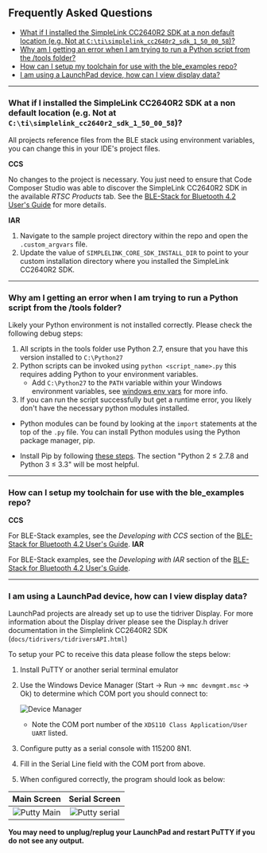 ## Frequently Asked Questions

* [What if I installed the SimpleLink CC2640R2 SDK at a non default location (e.g. Not at ``C:\ti\simplelink_cc2640r2_sdk_1_50_00_58``)?](#default)
* [Why am I getting an error when I am trying to run a Python script from the /tools folder?](#python)
* [How can I setup my toolchain for use with the ble\_examples repo?](#toolchain)
* [I am using a LaunchPad device, how can I view display data?](#display)
---

### <a name="default"></a>What if I installed the SimpleLink CC2640R2 SDK at a non default location (e.g. Not at ``C:\ti\simplelink_cc2640r2_sdk_1_50_00_58``)?

All projects reference files from the BLE stack using environment variables, you
can change this in your IDE's project files.

**CCS**

No changes to the project is necessary. You just need to ensure that Code
Composer Studio was able to discover the SimpleLink CC2640R2 SDK in the
available *RTSC Products* tab. See the
[BLE-Stack for Bluetooth 4.2 User's Guide](http://software-dl.ti.com/simplelink/esd/simplelink_cc2640r2_sdk/1.50.00.58/exports/docs/blestack/ble_user_guide/html/ble-stack-3.x-guide/index.html)
for more details.


**IAR**

1. Navigate to the sample project directory within the repo and open the
   `.custom_argvars` file.
1. Update the value of ``SIMPLELINK_CORE_SDK_INSTALL_DIR`` to point to your
   custom installation directory where you installed the SimpleLink CC2640R2 SDK.

---

### <a name="python"></a>Why am I getting an error when I am trying to run a Python script from the /tools folder?

Likely your Python environment is not installed correctly. Please check the
following debug steps:

1. All scripts in the tools folder use Python 2.7, ensure that you have this
   version installed to `C:\Python27`
1. Python scripts can be invoked using `python <script_name>.py` this requires
   adding Python to your environment variables.
   * Add ``C:\Python27`` to the `PATH` variable within your Windows environment
     variables, see
     [windows env vars](https://www.java.com/en/download/help/path.xml) for more
     info.
1. If you can run the script successfully but get a runtime error, you likely
   don't have the necessary python modules installed.
  * Python modules can be found by looking at the `import` statements at the top
    of the `.py` file. You can install Python modules using the Python package
    manager, pip.
  - Install Pip by following
    [these steps](http://stackoverflow.com/questions/4750806/how-do-i-install-pip-on-windows).
    The section "Python 2 ≤ 2.7.8 and Python 3 ≤ 3.3" will be most helpful.

---

### <a name="toolchain"></a>How can I setup my toolchain for use with the ble\_examples repo?

**CCS**

For BLE-Stack examples, see the *Developing with CCS* section of the
[BLE-Stack for Bluetooth 4.2 User's Guide](http://software-dl.ti.com/simplelink/esd/simplelink_cc2640r2_sdk/1.50.00.58/exports/docs/blestack/ble_user_guide/html/ble-stack-3.x-guide/index.html).
**IAR**

For BLE-Stack examples, see the *Developing with IAR* section of the
[BLE-Stack for Bluetooth 4.2 User's Guide](http://software-dl.ti.com/simplelink/esd/simplelink_cc2640r2_sdk/1.50.00.58/exports/docs/blestack/ble_user_guide/html/ble-stack-3.x-guide/index.html).

---

### <a name="display"></a>I am using a LaunchPad device, how can I view display data?
LaunchPad projects are already set up to use the tidriver Display. For more
information about the Display driver please see the Display.h driver
documentation in the Simplelink CC2640R2 SDK (`docs/tidrivers/tidriversAPI.html`)

To setup your PC to receive this data please follow the steps below:

1. Install PuTTY or another serial terminal emulator
1. Use the Windows Device Manager (Start &rarr; Run &rarr; `mmc devmgmt.msc`
    &rarr; Ok) to determine which COM port you should connect to:

    ![Device Manager](resources/dev_mgr_xds110.png)
    * Note the COM port number of the `XDS110 Class Application/User UART` listed.
1. Configure putty as a serial console with 115200 8N1.
1. Fill in the Serial Line field with the COM port from above.
1. When configured correctly, the program should look as below:


| Main Screen                                   | Serial Screen                         |
|:---------------------------------------------:|:-------------------------------------:|
| ![Putty Main](resources/putty_main_scrn.png)  | ![Putty serial](resources/putty_serial_scrn.png) |

**You may need to unplug/replug your LaunchPad and restart PuTTY if you do not see any output.**
